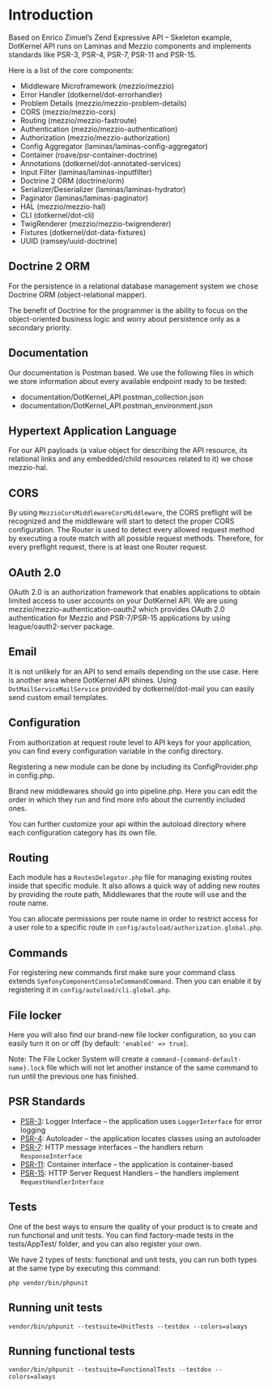 # Introduction

Based on Enrico Zimuel’s Zend Expressive API – Skeleton example, DotKernel API runs on Laminas and Mezzio components and implements standards like PSR-3, PSR-4, PSR-7, PSR-11 and PSR-15.

Here is a list of the core components:

* Middleware Microframework (mezzio/mezzio)
* Error Handler (dotkernel/dot-errorhandler)
* Problem Details (mezzio/mezzio-problem-details)
* CORS (mezzio/mezzio-cors)
* Routing (mezzio/mezzio-fastroute)
* Authentication (mezzio/mezzio-authentication)
* Authorization (mezzio/mezzio-authorization)
* Config Aggregator (laminas/laminas-config-aggregator)
* Container (roave/psr-container-doctrine)
* Annotations (dotkernel/dot-annotated-services)
* Input Filter (laminas/laminas-inputfilter)
* Doctrine 2 ORM (doctrine/orm)
* Serializer/Deserializer (laminas/laminas-hydrator)
* Paginator (laminas/laminas-paginator)
* HAL (mezzio/mezzio-hal)
* CLI (dotkernel/dot-cli)
* TwigRenderer (mezzio/mezzio-twigrenderer)
* Fixtures (dotkernel/dot-data-fixtures)
* UUID (ramsey/uuid-doctrine)

## Doctrine 2 ORM

For the persistence in a relational database management system we chose Doctrine ORM (object-relational mapper).

The benefit of Doctrine for the programmer is the ability to focus on the object-oriented business logic and worry about persistence only as a secondary priority.

## Documentation

Our documentation is Postman based. We use the following files in which we store information about every available endpoint ready to be tested:

* documentation/DotKernel_API.postman_collection.json
* documentation/DotKernel_API.postman_environment.json

## Hypertext Application Language

For our API payloads (a value object for describing the API resource, its relational links and any embedded/child resources related to it) we chose mezzio-hal.

## CORS

By using `MezzioCorsMiddlewareCorsMiddleware`, the CORS preflight will be recognized and the middleware will start to detect the proper CORS configuration. The Router is used to detect every allowed request method by executing a route match with all possible request methods. Therefore, for every preflight request, there is at least one Router request.

## OAuth 2.0

OAuth 2.0 is an authorization framework that enables applications to obtain limited access to user accounts on your DotKernel API. We are using mezzio/mezzio-authentication-oauth2 which provides OAuth 2.0 authentication for Mezzio and PSR-7/PSR-15 applications by using league/oauth2-server package.

## Email

It is not unlikely for an API to send emails depending on the use case. Here is another area where DotKernel API shines. Using `DotMailServiceMailService` provided by dotkernel/dot-mail you can easily send custom email templates.

## Configuration

From authorization at request route level to API keys for your application, you can find every configuration variable in the config directory.

Registering a new module can be done by including its ConfigProvider.php in config.php.

Brand new middlewares should go into pipeline.php. Here you can edit the order in which they run and find more info about the currently included ones.

You can further customize your api within the autoload directory where each configuration category has its own file.

## Routing

Each module has a `RoutesDelegator.php` file for managing existing routes inside that specific module. It also allows a quick way of adding new routes by providing the route path, Middlewares that the route will use and the route name.

You can allocate permissions per route name in order to restrict access for a user role to a specific route in `config/autoload/authorization.global.php`.

## Commands

For registering new commands first make sure your command class extends `SymfonyComponentConsoleCommandCommand`. Then you can enable it by registering it in `config/autoload/cli.global.php`.

## File locker

Here you will also find our brand-new file locker configuration, so you can easily turn it on or off (by default: `'enabled' => true`).

Note: The File Locker System will create a `command-{command-default-name}.lock` file which will not let another instance of the same command to run until the previous one has finished.

## PSR Standards

* [PSR-3](https://www.php-fig.org/psr/psr-3/): Logger Interface – the application uses `LoggerInterface` for error logging
* [PSR-4](https://www.php-fig.org/psr/psr-4): Autoloader – the application locates classes using an autoloader
* [PSR-7](https://www.php-fig.org/psr/psr-7): HTTP message interfaces – the handlers return `ResponseInterface`
* [PSR-11](https://www.php-fig.org/psr/psr-11): Container interface – the application is container-based
* [PSR-15](https://www.php-fig.org/psr/psr-15): HTTP Server Request Handlers – the handlers implement `RequestHandlerInterface`

## Tests

One of the best ways to ensure the quality of your product is to create and run functional and unit tests. You can find factory-made tests in the tests/AppTest/ folder, and you can also register your own.

We have 2 types of tests: functional and unit tests, you can run both types at the same type by executing this command:

```shell
php vendor/bin/phpunit
```

## Running unit tests

```shell
vendor/bin/phpunit --testsuite=UnitTests --testdox --colors=always
```

## Running functional tests

```shell
vendor/bin/phpunit --testsuite=FunctionalTests --testdox --colors=always
```
